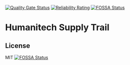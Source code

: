 [![Quality Gate Status](https://sonarcloud.io/api/project_badges/measure?project=humanitech-net_supply-trail&metric=alert_status)](https://sonarcloud.io/summary/new_code?id=humanitech-net_supply-trail)
[![Reliability Rating](https://sonarcloud.io/api/project_badges/measure?project=humanitech-net_supply-trail&metric=reliability_rating)](https://sonarcloud.io/summary/new_code?id=humanitech-net_supply-trail)
[![FOSSA Status](https://app.fossa.com/api/projects/git%2Bgithub.com%2Fhumanitech-net%2Fsupply-trail.svg?type=small)](https://app.fossa.com/projects/git%2Bgithub.com%2Fhumanitech-net%2Fsupply-trail?ref=badge_small)

# Humanitech Supply Trail

## License
MIT
[![FOSSA Status](https://app.fossa.com/api/projects/git%2Bgithub.com%2Fhumanitech-net%2Fsupply-trail.svg?type=large)](https://app.fossa.com/projects/git%2Bgithub.com%2Fhumanitech-net%2Fsupply-trail?ref=badge_large)